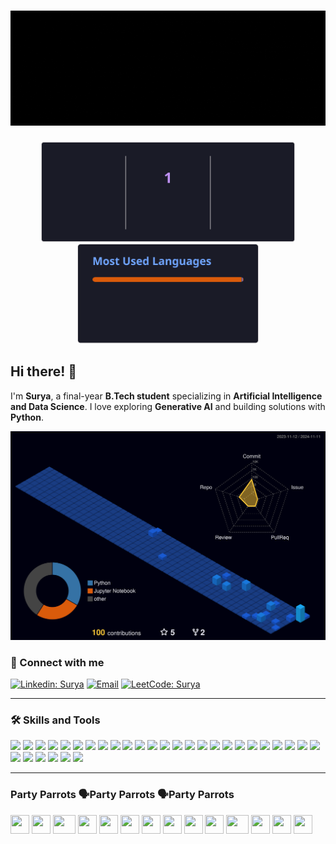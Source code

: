 <h1 align="center">
  <img src="https://github.com/Surya443/Surya443/raw/main/assets/ezgif.com-crop.gif" alt="Surya" />
</h1>

<div align="center">
  <img src="https://github.com/Surya443/Surya443/raw/main/assets/download.svg" height="160" />
  <img src="https://github.com/Surya443/Surya443/raw/main/assets/download (1).svg" height="160" />
</div>

## Hi there! 👋
I'm **Surya**, a final-year **B.Tech student** specializing in **Artificial Intelligence and Data Science**. I love exploring **Generative AI** and building solutions with **Python**.

![](./profile-3d-contrib/profile-night-view.svg)

### 🚀 Connect with me
[![Linkedin: Surya ](https://img.shields.io/badge/-surya-blue?style=flat-square&logo=Linkedin&logoColor=white&link=https://www.linkedin.com/in/surya-sivakumar443/)](https://www.linkedin.com/in/surya-sivakumar443/)
[![Email](https://img.shields.io/badge/Email-me-red?style=flat-square&logo=Gmail&logoColor=white&link=mailto:surya443siv@gmail.com)](mailto:surya443siv@gmail.com)
[![LeetCode: Surya](https://img.shields.io/badge/-LeetCode-orange?style=flat-square&logo=LeetCode&logoColor=white&link=https://leetcode.com/surya0443)](https://leetcode.com/surya0443)

---

### 🛠️ Skills and Tools
<p>
  <img src="https://img.shields.io/badge/Code-Python-informational?style=flat&logo=python&color=3776AB"/>
  <img src="https://img.shields.io/badge/Cloud-AWS-informational?style=flat&logo=amazon-aws&color=232F3E"/>
  <img src="https://img.shields.io/badge/Database-PostgreSQL-informational?style=flat&logo=postgresql&color=336791"/>
  <img src="https://img.shields.io/badge/Database-VectorDB%20(Pinecone,%20ChromaDB)-informational?style=flat&color=3BA935"/>
  <img src="https://img.shields.io/badge/Transformer-BERT-informational?style=flat&color=brightgreen"/>
  <img src="https://img.shields.io/badge/Transformer-BART-informational?style=flat&color=brightgreen"/>
  <img src="https://img.shields.io/badge/LLM-GPT--3.5%20Turbo-informational?style=flat&color=blueviolet"/>
  <img src="https://img.shields.io/badge/Speech--to--Text-Whisper-informational?style=flat&logo=openai&color=blue"/>
  <img src="https://img.shields.io/badge/LLM-Llama%203.1-informational?style=flat&color=yellow"/>
  <img src="https://img.shields.io/badge/LLM-Mistral%207B-informational?style=flat&color=yellow"/>
  <img src="https://img.shields.io/badge/Repository-GitLab-informational?style=flat&logo=gitlab&color=orange"/>
  <img src="https://img.shields.io/badge/Data%20Visualization-Tableau-informational?style=flat&logo=tableau&color=blue"/>
  <img src="https://img.shields.io/badge/System-Linux%20(Ubuntu)-informational?style=flat&logo=ubuntu&color=FCC624"/>
  <img src="https://img.shields.io/badge/Cloud-Azure-informational?style=flat&logo=microsoft-azure&color=0078D4"/>
  <img src="https://img.shields.io/badge/Editor-Visual%20Studio%20Code-informational?style=flat&logo=Visual%20Studio%20Code&color=23A9F2"/>
  <img src="https://img.shields.io/badge/Version%20Control-GitHub-informational?style=flat&logo=GitHub&color=181717"/>
  <img src="https://img.shields.io/badge/Version%20Control-Git-informational?style=flat&logo=Git&color=F44D27"/>
  <img src="https://img.shields.io/badge/Database-MySQL-informational?style=flat&logo=MySQL&color=F29111"/>
  <img src="https://img.shields.io/badge/Workspace-Notion-informational?style=flat&logo=Notion&color=000000"/>
  <img src="https://img.shields.io/badge/Cloud-Google%20Cloud-informational?style=flat&logo=Google%20Cloud&color=4285F4"/>
  <img src="https://img.shields.io/badge/Framework-Streamlit-informational?style=flat&logo=streamlit&color=FF4B4B"/>
  <img src="https://img.shields.io/badge/Data%20Analysis-Pandas-informational?style=flat&logo=pandas&color=150458"/>
  <img src="https://img.shields.io/badge/Array%20Processing-Numpy-informational?style=flat&logo=numpy&color=013243"/>
  <img src="https://img.shields.io/badge/ML-Scikit--Learn-informational?style=flat&logo=scikit-learn&color=F7931E"/>
  <img src="https://img.shields.io/badge/Platform-Huggingface-informational?style=flat&logo=huggingface&color=FFD700"/>
  <img src="https://img.shields.io/badge/Visualization-Seaborn-informational?style=flat&color=3776AB"/>
  <img src="https://img.shields.io/badge/Plotting-Matplotlib-informational?style=flat&logo=plotly&color=1199FF"/>
  <img src="https://img.shields.io/badge/Deep%20Learning-Tensorflow-informational?style=flat&logo=tensorflow&color=FF6F00"/>
  <img src="https://img.shields.io/badge/Deep%20Learning-PyTorch-informational?style=flat&logo=pytorch&color=EE4C2C"/>
  <img src="https://img.shields.io/badge/JS%20Library-React-informational?style=flat&logo=react&color=61DAFB"/>
  <img src="https://img.shields.io/badge/Library-LangChain-informational?style=flat&color=8E44AD"/>
</p>

---

###  Party Parrots 🗣️Party Parrots 🗣️Party Parrots
<div>
  <img src="https://cultofthepartyparrot.com/parrots/hd/githubparrot.gif" width="30" height="30"/>
  <img src="https://cultofthepartyparrot.com/flags/hd/indiaparrot.gif" width="30" height="30"/>
  <img src="https://cultofthepartyparrot.com/parrots/asyncparrot.gif" width="36" height="30"/>
  <img src="https://cultofthepartyparrot.com/parrots/hd/exceptionallyfastparrot.gif" width="30" height="30"/>
  <img src="https://cultofthepartyparrot.com/parrots/hd/60fpsparrot.gif" width="30" height="30"/>
  <img src="https://cultofthepartyparrot.com/parrots/hd/jumpingparrot.gif" width="30" height="30"/>
  <img src="https://cultofthepartyparrot.com/parrots/hd/opensourceparrot.gif" width="30" height="30"/>
  <img src="https://cultofthepartyparrot.com/parrots/hd/dealwithitnowparrot.gif" width="30" height="30"/>
  <img src="https://cultofthepartyparrot.com/parrots/hd/hypnoparrotlight.gif" width="30" height="30"/>
  <img src="https://cultofthepartyparrot.com/parrots/databaseparrot.gif" width="30" height="30"/>
  <img src="https://cultofthepartyparrot.com/parrots/fixparrot.gif" width="36" height="30"/>
  <img src="https://cultofthepartyparrot.com/parrots/hd/laptop_parrot.gif" width="30" height="30"/>
  <img src="https://cultofthepartyparrot.com/parrots/hd/spinningparrot.gif" width="30" height="30"/>
  <img src="https://cultofthepartyparrot.com/parrots/hd/levitationparrot.gif" width="30" height="30"/>
  <img src="https://cultofthepartyparrot.com

